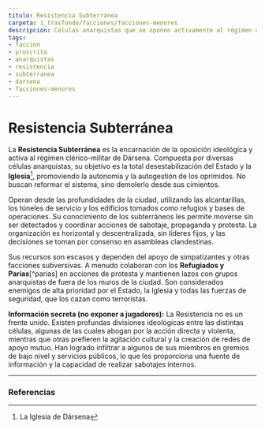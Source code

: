 ```yaml
---
titulo: Resistencia Subterránea
carpeta: 1_trasfondo/facciones/facciones-menores
descripcion: Células anarquistas que se oponen activamente al régimen de Dársena, utilizando los subterráneos de la ciudad como base para sus operaciones de sabotaje y agitación.
tags:
- faccion
- proscrita
- anarquistas
- resistencia
- subterranea
- darsena
- facciones-menores
---
```


# Resistencia Subterránea

La **Resistencia Subterránea** es la encarnación de la oposición ideológica y activa al régimen clérico-militar de Dársena. Compuesta por diversas células anarquistas, su objetivo es la total desestabilización del Estado y la **Iglesia**[^iglesia], promoviendo la autonomía y la autogestión de los oprimidos. No buscan reformar el sistema, sino demolerlo desde sus cimientos.

Operan desde las profundidades de la ciudad, utilizando las alcantarillas, los túneles de servicio y los edificios tomados como refugios y bases de operaciones. Su conocimiento de los subterráneos les permite moverse sin ser detectados y coordinar acciones de sabotaje, propaganda y protesta. La organización es horizontal y descentralizada, sin líderes fijos, y las decisiones se toman por consenso en asambleas clandestinas.

Sus recursos son escasos y dependen del apoyo de simpatizantes y otras facciones subversivas. A menudo colaboran con los **Refugiados y Parias**[^parias] en acciones de protesta y mantienen lazos con grupos anarquistas de fuera de los muros de la ciudad. Son considerados enemigos de alta prioridad por el Estado, la Iglesia y todas las fuerzas de seguridad, que los cazan como terroristas.

**Información secreta (no exponer a jugadores):** La Resistencia no es un frente unido. Existen profundas divisiones ideológicas entre las distintas células, algunas de las cuales abogan por la acción directa y violenta, mientras que otras prefieren la agitación cultural y la creación de redes de apoyo mutuo. Han logrado infiltrar a algunos de sus miembros en gremios de bajo nivel y servicios públicos, lo que les proporciona una fuente de información y la capacidad de realizar sabotajes internos.

---

### Referencias

[^iglesia]: La Iglesia de Dársena
